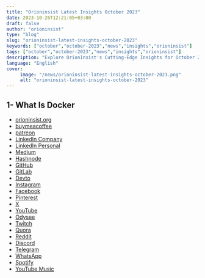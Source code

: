 ```yaml
---
title: "Orioninsist Latest Insights October 2023"
date: 2023-10-26T12:21:05+03:00
draft: false
author: "orioninsist"
type: "blog"
slug: "orioninsist-latest-insights-october-2023"
keywords: ["october","october-2023","news","insights","orioninsist"]
tags: ["october","october-2023","news","insights","orioninsist"]
description: "Explore OrionInsist's Cutting-Edge Insights for October 2023"
language: "English"
cover:
     image: "/news/orioninsist-latest-insights-october-2023.png"
     alt: "orioninsist-latest-insights-october-2023"
---
```


## 1- What Is Docker
- [orioninsist.org](https://orioninsist.org/blog/what-is-docker/)
- [buymeacoffee](https://www.buymeacoffee.com/orioninsist/what-is-docker)
- [patreon](https://www.patreon.com/posts/what-is-docker-91388809?utm_medium=clipboard_copy&utm_source=copyLink&utm_campaign=postshare_creator&utm_content=join_link)
- [LinkedIn Company](https://www.linkedin.com/feed/update/urn:li:activity:7121403809272086528)
- [LinkedIn Personal](https://www.linkedin.com/pulse/what-docker-murat-kurkoglu-eoh4f)
- [Medium](https://medium.com/@orioninsist/what-is-docker-5f5af88bdfc4)
- [Hashnode](https://orioninsist.net/what-is-docker)
- [GitHub](https://github.com/orioninsist/devops)
- [GitLab]()
- [Devto](https://dev.to/orioninsist/what-is-docker-30ag)
- [Instagram]()
- [Facebook]()
- [Pinterest]()
- [X]()
- [YouTube]()
- [Odysee]()
- [Twitch]()
- [Quora](https://qr.ae/pKrTKM)
- [Reddit]()
- [Discord]()
- [Telegram]()
- [WhatsApp]()
- [Spotify]()
- [YouTube Music]()
